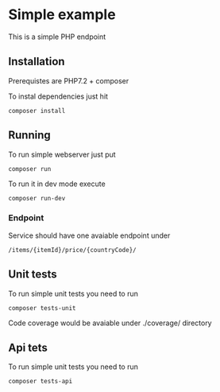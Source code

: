 # Simple example
This is a simple PHP endpoint

## Installation
Prerequistes are PHP7.2 + composer

To instal dependencies just hit
```
composer install
```

## Running

To run simple webserver just put
```
composer run
```

To run it in dev mode execute
```
composer run-dev
```

### Endpoint

Service should have one avaiable endpoint under
```
/items/{itemId}/price/{countryCode}/
```

## Unit tests

To run simple unit tests you need to run
```
composer tests-unit
```

Code coverage would be avaiable under ./coverage/ directory

## Api tets 

To run simple unit tests you need to run
```
composer tests-api
```